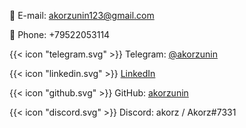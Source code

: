 📧 E-mail: <akorzunin123@gmail.com>

📱 Phone: +79522053114

{{< icon "telegram.svg" >}} Telegram: [@akorzunin](https://t.me/akorzunin)

{{< icon "linkedin.svg" >}} [LinkedIn](https://www.linkedin.com/in/alexey-korzunin-297b22219/)

{{< icon "github.svg" >}} GitHub: [akorzunin](https://github.com/akorzunin/)

{{< icon "discord.svg" >}} Discord: akorz / Akorz#7331
